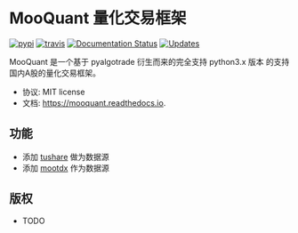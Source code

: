 MooQuant 量化交易框架
===================

[![pypi](https://img.shields.io/pypi/v/mooquant.svg)](https://pypi.python.org/pypi/mooquant) [![travis](https://img.shields.io/travis/bopo/mooquant.svg)](https://travis-ci.org/bopo/mooquant) [![Documentation Status](https://readthedocs.org/projects/mooquant/badge/?version=latest)](https://mooquant.readthedocs.io/en/latest/?badge=latest) [![Updates](https://pyup.io/repos/github/bopo/mooquant/shield.svg)](https://pyup.io/repos/github/bopo/mooquant/)

MooQuant 是一个基于 pyalgotrade 衍生而来的完全支持 python3.x 版本 的支持国内A股的量化交易框架。

* 协议: MIT license
* 文档: https://mooquant.readthedocs.io.


功能
--------

* 添加 [tushare](https://github.com/waditu/tushare>) 做为数据源
* 添加 [mootdx](<https://github.com/bopo/mootdx>) 作为数据源

版权
---------

* TODO



